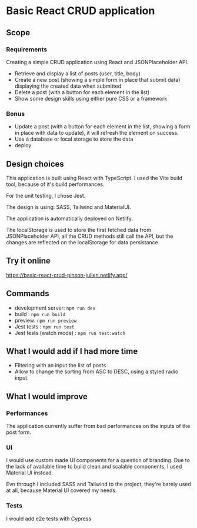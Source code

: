 # Basic React CRUD application

## Scope

### Requirements

Creating a simple CRUD application using React and JSONPlaceholder API.
- Retrieve and display a list of posts (user, title, body)
- Create a new post (showing a simple form in place that submit data) displaying the created data when submitted
- Delete a post (with a button for each element in the list)
- Show some design skills using either pure CSS or a framework

### Bonus 

- Update a post (with a button for each element in the list, showing a form in place with data to update), it will refresh the element on success.
- Use a database or local storage to store the data
- deploy

## Design choices

This application is built using React with TypeScript. I used the Vite build tool, because of it's build performances.

For the unit testing, I chose Jest.

The design is using: SASS, Tailwind and MaterialUI.

The application is automatically deployed on Netlify.

The localStorage is used to store the first fetched data from JSONPlaceholder API, all the CRUD methods still call the API, but the changes are reflected on the localStorage for data persistance.

## Try it online

https://basic-react-crud-pinson-julien.netlify.app/

## Commands

- development server: `npm run dev`
- build : `npm run build`
- preview: `npm run preview`
- Jest tests : `npm run test`
- Jest tests (watch mode) : `npm run test:watch`

## What I would add if I had more time

- Filtering with an input the list of posts
- Allow to change the sorting from ASC to DESC, using a styled radio input.

## What I would improve

### Performances

The application currently suffer from bad performances on the inputs of the post form.

### UI

I would use custom made UI components for a question of branding.
Due to the lack of available time to build clean and scalable components, I used Material UI instead.

Evn through I included SASS and Tailwind to the project, they're barely used at all, because Material UI covered my needs.

### Tests

I would add e2e tests with Cypress